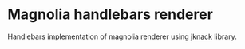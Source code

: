# Magnolia handlebars renderer

Handlebars implementation of magnolia renderer using [jknack](https://github.com/jknack/handlebars.java) library. 